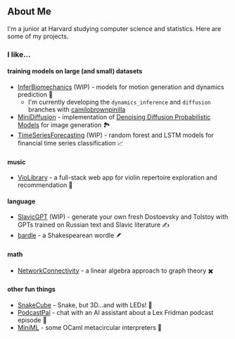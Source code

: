 ## About Me

I'm a junior at Harvard studying computer science and statistics. Here are some of my projects.

### I like...

#### training models on large (and small) datasets
- [InferBiomechanics](https://github.com/jbejjani2022/InferBiomechanics.git) (WIP) - models for motion generation and dynamics prediction 🦵
    - I'm currently developing the `dynamics_inference` and `diffusion` branches with [camilobrownpinilla](https://github.com/camilobrownpinilla)
- [MiniDiffusion](https://github.com/jbejjani2022/MiniDiffusion.git) - implementation of [Denoising Diffusion Probabilistic Models](https://arxiv.org/abs/2006.11239) for image generation 🏞️
- [TimeSeriesForecasting](https://github.com/jbejjani2022/TimeSeriesForecasting.git) (WIP) - random forest and LSTM models for financial time series classification 📈

#### music
- [VioLibrary](https://github.com/jbejjani2022/VioLibrary.git) - a full-stack web app for violin repertoire exploration and recommendation 🎻

#### language
- [SlavicGPT](https://github.com/jbejjani2022/SlavicGPT.git) (WIP) - generate your own fresh Dostoevsky and Tolstoy with GPTs trained on Russian text and Slavic literature ✍️
- [bardle](https://jbejjani2022.github.io/bardle/) - a Shakespearean wordle 🪶

#### math
- [NetworkConnectivity](https://github.com/jbejjani2022/NetworkConnectivity.git) - a linear algebra approach to graph theory ✖️

#### other fun things
- [SnakeCube](https://github.com/jbejjani2022/SnakeCube.git) - Snake, but 3D...and with LEDs! 🐍
- [PodcastPal](https://github.com/jbejjani2022/PodcastPal.git) - chat with an AI assistant about a Lex Fridman podcast episode 🤖
- [MiniML](https://github.com/jbejjani2022/MiniML.git) - some OCaml metacircular interpreters 🐪

<!--
**jbejjani2022/jbejjani2022** is a ✨ _special_ ✨ repository because its `README.md` (this file) appears on your GitHub profile.

Here are some ideas to get you started:

- 🔭 I’m currently working on ...
- 🌱 I’m currently learning ...
- 👯 I’m looking to collaborate on ...
- 🤔 I’m looking for help with ...
- 💬 Ask me about ...
- 📫 How to reach me: ...
- 😄 Pronouns: ...
- ⚡ Fun fact: ...
-->
